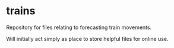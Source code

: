 trains
======

Repository for files relating to forecasting train movements.

Will initially act simply as place to store helpful files for online use.
